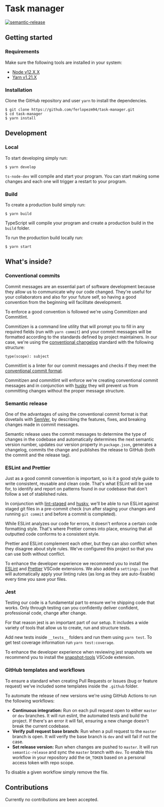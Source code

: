 # Task manager

[![semantic-release](https://img.shields.io/badge/%20%20%F0%9F%93%A6%F0%9F%9A%80-semantic--release-e10079.svg)](https://github.com/semantic-release/semantic-release)

## Getting started

### Requirements

Make sure the following tools are installed in your system:

- [Node v12.X.X](https://nodejs.org/en/download/)
- [Yarn v1.21.X](https://yarnpkg.com/en/docs/install)

### Installation

Clone the GitHub repository and user `yarn` to install the dependencies.

```
$ git clone https://github.com/ferlopezm94/task-manager.git
$ cd task-manager
$ yarn install
```

## Development

### Local

To start developing simply run:

```
$ yarn develop
```

`ts-node-dev` will compile and start your program. You can start making some changes and each one will trigger a restart to your program.

### Build

To create a production build simply run:

```
$ yarn build
```

TypeScript will compile your program and create a production build in the `build` folder.

To run the production build locally run:

```
$ yarn start
```

## What's inside?

### Conventional commits

Commit messages are an essential part of software development because they allow us to communicate why our code changed. They're useful for your collaborators and also for your future self, so having a good convention from the beginning will facilitate development.

To enforce a good convention is followed we're using Commitizen and Commitlint.

Commitizen is a command line utility that will prompt you to fill in any required fields (run with `yarn commit`) and your commit messages will be formatted according to the standards defined by project maintainers. In our case, we're using the [conventional changelog](https://github.com/conventional-changelog/conventional-changelog) standard with the following structure:

```
type(scope): subject
```

Commitlint is a linter for our commit messages and checks if they meet the [conventional commit format](https://www.conventionalcommits.org).

Commitizen and commitlint will enforce we're creating conventional commit messages and in conjunction with [husky](https://github.com/typicode/husky) they will prevent us from committing changes without the proper message structure.

### Semantic release

One of the advantages of using the conventional commit format is that dovetails with [SemVer](https://semver.org), by describing the features, fixes, and breaking changes made in commit messages.

Semantic release uses the commit messages to determine the type of changes in the codebase and automatically determines the next semantic version number, updates our version property in `package.json`, generates a changelog, commits the change and publishes the release to GitHub (both the commit and the release tag).

### ESLint and Prettier

Just as a good commit convention is important, so is it a good style guide to write consistent, reusable and clean code. That's what ESLint will be use for, to identify and report on patterns found in our codebase that don't follow a set of stablished rules.

In conjunction with [lint-staged](https://github.com/okonet/lint-staged) and [husky](https://github.com/typicode/husky), we'll be able to run ESLint against staged git files in a pre-commit check (run after staging your changes and running `git commit` and before a commit is completed).

While ESLint analyzes our code for errors, it doesn't enforce a certain code formatting style. That's where Prettier comes into place, ensuring that all outputted code conforms to a consistent style.

Prettier and ESLint complement each other, but they can also conflict when they disagree about style rules. We've configured this project so that you can use both without conflict.

To enhance the developer experience we recommend you to install the [ESLint](https://marketplace.visualstudio.com/items?itemName=dbaeumer.vscode-eslint) and [Prettier](https://marketplace.visualstudio.com/items?itemName=esbenp.prettier-vscode) VSCode extensions. We also added a `settings.json` that will automatically apply your linting rules (as long as they are auto-fixable) every time you save your files.

### Jest

Testing our code is a fundamental part to ensure we're shipping code that works. Only through testing can you confidently deliver confident, professional code, change after change.

For that reason jest is an important part of our setup. It includes a wide variety of tools that allow us to create, run and structure tests.

Add new tests inside `__tests__` folders and run them using `yarn test`. To get test coverage information run `yarn test:coverage`.

To enhance the developer experience when reviewing jest snapshots we recommend you to install the [snapshot-tools](https://marketplace.visualstudio.com/items?itemName=asvetliakov.snapshot-tools) VSCode extension.

### GitHub templates and workflows

To ensure a standard when creating Pull Requests or Issues (bug or feature request) we've included some templates inside the `.github` folder.

To automate the release of new versions we're using GitHub Actions to run the following workflows:

- **Continuous integration:** Run on each pull request open to either `master` or `dev` branches. It will run eslint, the automated tests and build the project. If there's an error it will fail, ensuring a new change doesn't break the current codebase.
- **Verify pull request base branch:** Run when a pull request to the `master` branch is open. It will verify the base branch is `dev` and will fail if not the case.
- **Set release version:** Run when changes are pushed to `master`. It will run `semantic-release` and sync the `master` branch with `dev`. To enable this workflow in your repository add the `GH_TOKEN` based on a personal access token with repo scope.

To disable a given workflow simply remove the file.

## Contributions

Currently no contributions are been accepted.
